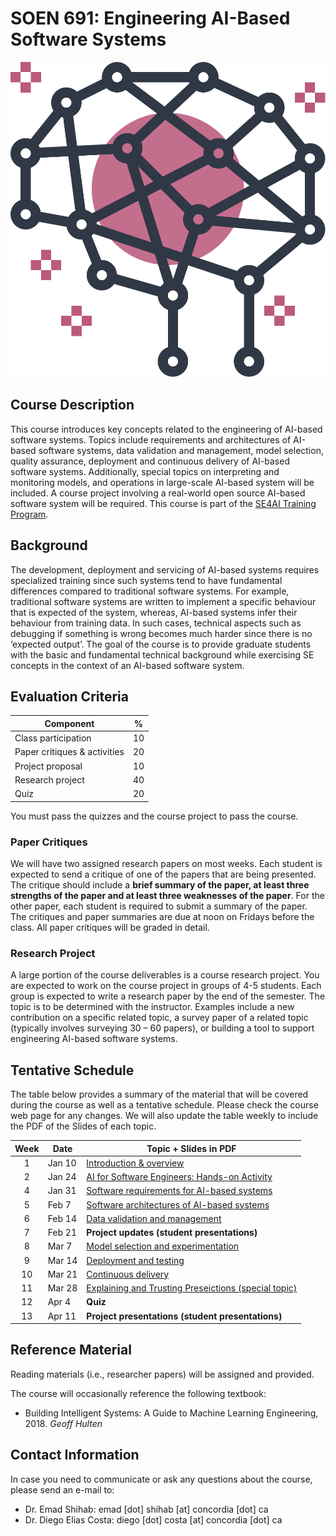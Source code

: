 # SOEN 691: Engineering AI-Based Software Systems


![SE4AI](images/logo.svg)

## Course Description

This course introduces key concepts related to the engineering of AI-based software systems. Topics include requirements and architectures of AI-based software systems, data validation and management, model selection, quality assurance, deployment and continuous delivery of AI-based software systems. Additionally, special topics on interpreting and monitoring models, and operations in large-scale AI-based system will be included. A course project involving a real-world open source AI-based software system will be required.
This course is part of the [SE4AI Training Program](https://www.se4ai.org/).


## Background

The development, deployment and servicing of AI-based systems requires specialized training since such systems tend to have fundamental differences compared to traditional software systems. For example, traditional software systems are written to implement a specific behaviour that is expected of the system, whereas, AI-based systems infer their behaviour from training data. In such cases, technical aspects such as debugging if something is wrong becomes much harder since there is no ‘expected output’. The goal of the course is to provide graduate students with the basic and fundamental technical background while exercising SE concepts in the context of an AI-based software system.


## Evaluation Criteria

| Component                    | %   |
| ---------------------------- | --- |
| Class participation          | 10  |
| Paper critiques & activities | 20  |
| Project proposal             | 10  |
| Research project             | 40  |
| Quiz                         | 20  |

You must pass the quizzes and the course project to pass the course.


### Paper Critiques

We will have two assigned research papers on most weeks. Each student is expected to send a critique of one of the papers that are being presented. The critique should include a **brief summary of the paper, at least three strengths of the paper and at least three weaknesses of the paper**. For the other paper, each student is required to submit a summary of the paper. The critiques and paper summaries are due at noon on Fridays before the class. All paper critiques will be graded in detail.

### Research Project

A large portion of the course deliverables is a course research project. You are expected to work on the course project in groups of 4-5 students. Each group is expected to write a research paper by the end of the semester. The topic is to be determined with the instructor. Examples include a new contribution on a specific related topic, a survey paper of a related topic (typically involves surveying 30 – 60 papers), or building a tool to support engineering AI-based software systems. 

## Tentative Schedule

The table below provides a summary of the material that will be covered during the course as well as a tentative schedule. Please check the course web page for any changes. We will also update the table weekly to include the PDF of the Slides of each topic. 

| Week | Date   | Topic + Slides in PDF                                                  |
| :--: | ------ | ------------------------------------------------------ |
|  1   | Jan 10  | [Introduction & overview](lectures/01_introduction/01_introduction_slides.pdf)                              |
|  2   | Jan 24 | [AI for Software Engineers: Hands-on Activity](lectures/02_mlpipelines_practical/02_ml_pipelines_practical_slides.pdf)                                   |
|  4   | Jan 31 | [Software requirements for AI-based systems](lectures/03_requirements/03_requirements_slides.pdf)                       |
|  5   | Feb 7  | [Software architectures of AI-based systems](lectures/04_architecture/04_architecture_slides.pdf)                       |
|  6   | Feb 14 | [Data validation and management](lectures/05_data_validation/05_data_validation_slides.pdf)                                       |
|  7   | Feb 21 | **Project updates (student presentations)**            |
|  8   | Mar 7  | [Model selection and experimentation](lectures/06_model_selection/06_model_selection_slides.pdf)                                      |
|  9   | Mar 14 | [Deployment and testing](lectures/07_testing/07_testing_slides.pdf)                                             |
|  10  | Mar 21 | [Continuous delivery](lectures/08_deploying/08_deploying_guestlecture_slides.pdf)                                |
|  11  | Mar 28 | [Explaining and Trusting Preseictions (special topic)](lectures/09_explanation_trust/09_explaination_trust_slides.pdf) |
|  12  | Apr 4  | **Quiz**      |
|  13  | Apr 11 | **Project presentations (student presentations)**                                         |


## Reference Material

Reading materials (i.e., researcher papers) will be assigned and provided.

The course will occasionally reference the following textbook:

- Building Intelligent Systems: A Guide to Machine Learning Engineering, 2018. _Geoff Hulten_


## Contact Information

In case you need to communicate or ask any questions about the course, please send an e-mail to:
- Dr. Emad Shihab: emad [dot] shihab [at] concordia [dot] ca
- Dr. Diego Elias Costa: diego [dot] costa [at] concordia [dot] ca 


